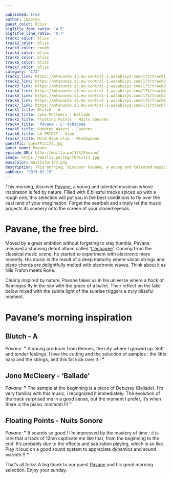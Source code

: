 ```yaml
---

published: true
author: ImaCrea
guest_color: bliss
bigTitle_font_ratio: '4.5'
bigTitle_line_ratio: '0.7'
track1_color: bliss
track2_color: bliss
track3_color: rough
track4_color: bliss
track5_color: bliss
track6_color: bliss
track7_color: bliss
category: '173'
track1_link: https://mtsounds.s3.eu-central-1.wasabisys.com/173/track1.mp3
track2_link: https://mtsounds.s3.eu-central-1.wasabisys.com/173/track2.mp3
track3_link: https://mtsounds.s3.eu-central-1.wasabisys.com/173/track3.mp3
track4_link: https://mtsounds.s3.eu-central-1.wasabisys.com/173/track4.mp3
track5_link: https://mtsounds.s3.eu-central-1.wasabisys.com/173/track5.mp3
track6_link: https://mtsounds.s3.eu-central-1.wasabisys.com/173/track6.mp3
track7_link: https://mtsounds.s3.eu-central-1.wasabisys.com/173/track7.mp3
track1_title: Blutch - A
track2_title: Jono McCleery - Ballade
track3_title: Floating Points - Nuits Sonores
track4_title: 'Pavane - L''échappée '
track5_title: Hundred Waters - Caverns
track6_title: LA PRIEST - Oino
track7_title: Mild High Club - Windowpane
guestPic: guestPic173.jpg
guest_name: Pavane
episode_URL: http://mailta.pe/173/Pavane/
image: https://mailta.pe/img/fbPic173.jpg
musiColor: musiColor173.png
description: This morning, discover Pavane, a young and talented musician whose inspiration is fed by nature. Filled with 6 blissful tracks and ending with a wild one, this selection will put you in the best conditions to fly over the vast land of your imagination. Forget the seatbelt and simply let the music projects its scenery onto the screen of your closed eyelids.
pubDate: '2015-02-15'
---
```


This morning, discover [Pavane](https://www.facebook.com/pavane.music), a young and talented musician whose inspiration is fed by nature. Filled with 6 blissful tracks spiced up with a rough one, this selection will put you in the best conditions to fly over the vast land of your imagination. Forget the seatbelt and simply let the music projects its scenery onto the screen of your closed eyelids.

# Pavane, the free bird.

Moved by a great ambition without forgeting to stay humble, Pavane released a stunning debut album called '[L'échapée](https://eumolpe.bandcamp.com/album/l-chapp-e)'. Coming from the classical music scene, he started to experiment with electronic more recently. His music is the result of a deep maturity where violon strings and piano chords are delightfully melted with electronic waves. Think about it as Nils Frahm meets Rone. 

Clearly inspired by nature, Pavane takes us in his universe where a flock of flamingos fly in the sky with the grace of a ballet. Their reflect on the lake below mixed with the subtle light of the sunrise triggers a truly blissful moment.

# Pavane’s morning inspiration
 
## Blutch - A
_Pavane:_ **"** A young producer from Rennes, the city where I growed up. Soft and tender feelings. I love the cutting and the selection of samples : the little harp and the strings, and this fat kick over it ! **"** 
 
## Jono McCleery - ‘Ballade’
_Pavane:_ **"** The sample at the beginning is a piece of Debussy (Ballade). I’m very familiar with this music, i recognized it immediately. The evolution of the track surprised me in a good sense, but the moment I prefer, it’s when there is the piano, mmmmh !!! **"** 
 
## Floating Points - Nuits Sonore
_Pavane:_ **"** It sounds so good ! I’m impressed by the mastery of time : it is rare that a track of 12mn captivate me like that, from the beginning to the end. It’s probably due to the effects and saturation playing, which is so live. Play it loud on a good sound system to appreciate dynamics and sound warmth !! **"**  
 

That’s all folks! A big thank to our guest [Pavane](https://soundcloud.com/pavane-music "Pavane's SoundCloud") and his great morning selection. Enjoy your sunday.
